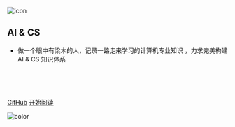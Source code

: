 ![icon](https://notebook.js.org/images/icon.png)

## AI & CS

- 做一个眼中有梁木的人，记录一路走来学习的计算机专业知识 ，力求完美构建 AI & CS 知识体系



<br>

<br>

<span id="busuanzi_container_site_pv" style='display:none'>
    👀 本站总访问量：<span id="busuanzi_value_site_pv"></span> 次
</span>
<span id="busuanzi_container_site_uv" style='display:none'>
    | 🚴‍♂️ 本站总访客数：<span id="busuanzi_value_site_uv"></span> 人
</span>

<br>

[GitHub](https://github.com/etmorefish)
[开始阅读](/README.md)

<!-- 背景色 -->

![color](#fff)


